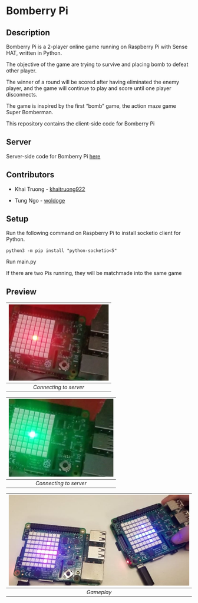 # Bomberry Pi

## Description

Bomberry Pi is a 2-player online game running on Raspberry Pi with Sense HAT, written in Python. 

The objective of the game are trying to survive and placing bomb to defeat other player. 

The winner of a round will be scored after having eliminated the enemy player, and the game will continue to play and score until one player disconnects.

The game is inspired by the first “bomb” game, the action maze game Super Bomberman.

This repository contains the client-side code for Bomberry Pi

## Server

Server-side code for Bomberry Pi [here](https://github.com/khaitruong922/bomberry-pi-server)

## Contributors

- Khai Truong - [khaitruong922](https://github.com/khaitruong922)

- Tung Ngo - [woldoge](https://github.com/woldoge)

## Setup

Run the following command on Raspberry Pi to install socketio client for Python.

```
python3 -m pip install "python-socketio<5"
```

Run main.py

If there are two Pis running, they will be matchmade into the same game

## Preview

|![Connecting to server](Screenshots/connecting.png)|
|:--:| 
| *Connecting to server* |

|![Connected to server](Screenshots/connected.png)|
|:--:| 
| *Connecting to server* |


|![Gameplay](Screenshots/gameplay.png)|
|:--:| 
| *Gameplay* |
